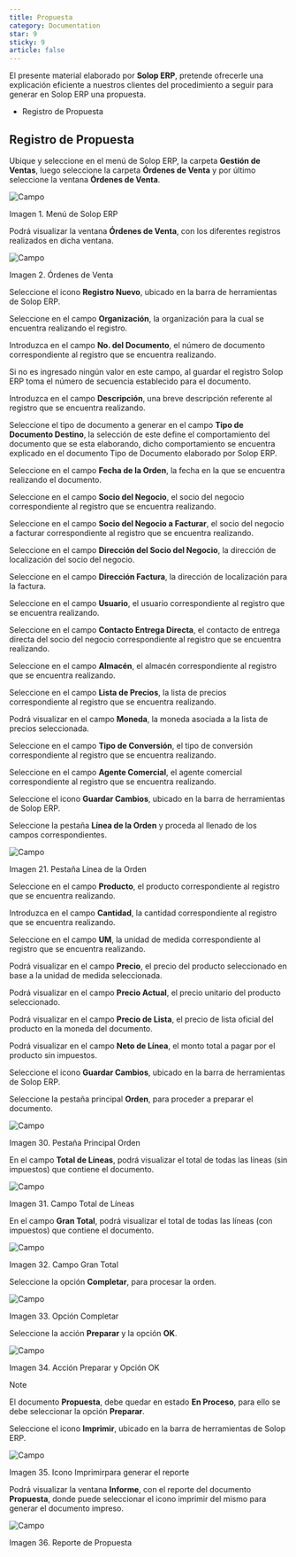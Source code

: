 ```yaml
---
title: Propuesta
category: Documentation
star: 9
sticky: 9
article: false
---
```


El presente material elaborado por **Solop ERP**, pretende ofrecerle una explicación eficiente a nuestros clientes del procedimiento a seguir para generar en Solop ERP una propuesta.

- Registro de Propuesta

## Registro de Propuesta

Ubique y seleccione en el menú de Solop ERP, la carpeta **Gestión de Ventas**, luego seleccione la carpeta **Órdenes de Venta** y por último seleccione la ventana **Órdenes de Venta**.

![Campo](/assets/img/docs/sales-management/sam-sales-image429.png)

Imagen 1. Menú de Solop ERP

Podrá visualizar la ventana **Órdenes de Venta**, con los diferentes registros realizados en dicha ventana.

![Campo](/assets/img/docs/sales-management/sam-sales-image430.png)

Imagen 2. Órdenes de Venta

Seleccione el icono **Registro Nuevo**, ubicado en la barra de herramientas de Solop ERP.

Seleccione en el campo **Organización**, la organización para la cual se encuentra realizando el registro.

Introduzca en el campo **No. del Documento**, el número de documento correspondiente al registro que se encuentra realizando.

Si no es ingresado ningún valor en este campo, al guardar el registro Solop ERP toma el número de secuencia establecido para el documento.

Introduzca en el campo **Descripción**, una breve descripción referente al registro que se encuentra realizando.

Seleccione el tipo de documento a generar en el campo **Tipo de Documento Destino**, la selección de este define el comportamiento del documento que se esta elaborando, dicho comportamiento se encuentra explicado en el documento Tipo de Documento elaborado por Solop ERP.

Seleccione en el campo **Fecha de la Orden**, la fecha en la que se encuentra realizando el documento.

Seleccione en el campo **Socio del Negocio**, el socio del negocio correspondiente al registro que se encuentra realizando.

Seleccione en el campo **Socio del Negocio a Facturar**, el socio del negocio a facturar correspondiente al registro que se encuentra realizando.

Seleccione en el campo **Dirección del Socio del Negocio**, la dirección de localización del socio del negocio.

Seleccione en el campo **Dirección Factura**, la dirección de localización para la factura.

Seleccione en el campo **Usuario**, el usuario correspondiente al registro que se encuentra realizando.

Seleccione en el campo **Contacto Entrega Directa**, el contacto de entrega directa del socio del negocio correspondiente al registro que se encuentra realizando.

Seleccione en el campo **Almacén**, el almacén correspondiente al registro que se encuentra realizando.

Seleccione en el campo **Lista de Precios**, la lista de precios correspondiente al registro que se encuentra realizando.

Podrá visualizar en el campo **Moneda**, la moneda asociada a la lista de precios seleccionada.

Seleccione en el campo **Tipo de Conversión**, el tipo de conversión correspondiente al registro que se encuentra realizando.

Seleccione en el campo **Agente Comercial**, el agente comercial correspondiente al registro que se encuentra realizando.

Seleccione el icono **Guardar Cambios**, ubicado en la barra de herramientas de Solop ERP.

Seleccione la pestaña **Línea de la Orden** y proceda al llenado de los campos correspondientes.

![Campo](/assets/img/docs/sales-management/sam-sales-image449.png)

Imagen 21. Pestaña Línea de la Orden

Seleccione en el campo **Producto**, el producto correspondiente al registro que se encuentra realizando.

Introduzca en el campo **Cantidad**, la cantidad correspondiente al registro que se encuentra realizando.

Seleccione en el campo **UM**, la unidad de medida correspondiente al registro que se encuentra realizando.

Podrá visualizar en el campo **Precio**, el precio del producto seleccionado en base a la unidad de medida seleccionada.

Podrá visualizar en el campo **Precio Actual**, el precio unitario del producto seleccionado.

Podrá visualizar en el campo **Precio de Lista**, el precio de lista oficial del producto en la moneda del documento.

Podrá visualizar en el campo **Neto de Línea**, el monto total a pagar por el producto sin impuestos.

Seleccione el icono **Guardar Cambios**, ubicado en la barra de herramientas de Solop ERP.

Seleccione la pestaña principal **Orden**, para proceder a preparar el documento.

![Campo](/assets/img/docs/sales-management/sam-sales-image458.png)

Imagen 30. Pestaña Principal Orden

En el campo **Total de Líneas**, podrá visualizar el total de todas las líneas (sin impuestos) que contiene el documento.

![Campo](/assets/img/docs/sales-management/sam-sales-image459.png)

Imagen 31. Campo Total de Líneas

En el campo **Gran Total**, podrá visualizar el total de todas las líneas (con impuestos) que contiene el documento.

![Campo](/assets/img/docs/sales-management/sam-sales-image460.png)

Imagen 32. Campo Gran Total

Seleccione la opción **Completar**, para procesar la orden.

![Campo](/assets/img/docs/sales-management/sam-sales-image461.png)

Imagen 33. Opción Completar

Seleccione la acción **Preparar** y la opción **OK**.

![Campo](/assets/img/docs/sales-management/sam-sales-image462.png)

Imagen 34. Acción Preparar y Opción OK

Note

El documento **Propuesta**, debe quedar en estado **En Proceso**, para ello se debe seleccionar la opción **Preparar**.

Seleccione el icono **Imprimir**, ubicado en la barra de herramientas de Solop ERP.

![Campo](/assets/img/docs/sales-management/sam-sales-image463.png)

Imagen 35. Icono Imprimirpara generar el reporte

Podrá visualizar la ventana **Informe**, con el reporte del documento **Propuesta**, donde puede seleccionar el icono imprimir del mismo para generar el documento impreso.

![Campo](/assets/img/docs/sales-management/sam-sales-image464.png)

Imagen 36. Reporte de Propuesta
